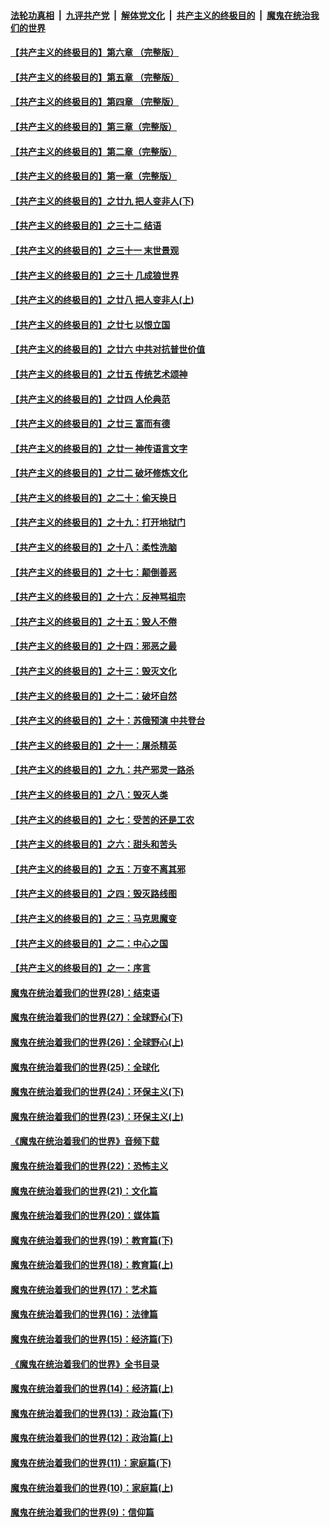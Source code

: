 

####  [法轮功真相](../../../../basic/blob/master/README.md?t=07090402) &nbsp;|&nbsp; [九评共产党](../../../../9ping.md/blob/master/README.md?t=07090402) &nbsp;|&nbsp; [解体党文化](../../../../jtdwh.md/blob/master/README.md?t=07090402)  &nbsp;|&nbsp; [共产主义的终极目的](../../../../gczydzjmd.md/blob/master/README.md?t=07090402) &nbsp;|&nbsp; [魔鬼在统治我们的世界](../../../../mgztzwmdsj.md/blob/master/README.md?t=07090402) 

#### [【共产主义的终极目的】第六章 （完整版）](../pages/nsc422/n11428913.md?t=07090402) 

#### [【共产主义的终极目的】第五章 （完整版）](../pages/nsc422/n11428912.md?t=07090402) 

#### [【共产主义的终极目的】第四章 （完整版）](../pages/nsc422/n11428907.md?t=07090402) 

#### [【共产主义的终极目的】第三章（完整版）](../pages/nsc422/n11428848.md?t=07090402) 

#### [【共产主义的终极目的】第二章（完整版）](../pages/nsc422/n11428831.md?t=07090402) 

#### [【共产主义的终极目的】第一章（完整版）](../pages/nsc422/n11417651.md?t=07090402) 

#### [【共产主义的终极目的】之廿九 把人变非人(下)](../pages/nsc422/n11344140.md?t=07090402) 

#### [【共产主义的终极目的】之三十二 结语](../pages/nsc422/n11360535.md?t=07090402) 

#### [【共产主义的终极目的】之三十一 末世景观](../pages/nsc422/n11351129.md?t=07090402) 

#### [【共产主义的终极目的】之三十 几成狼世界](../pages/nsc422/n11348280.md?t=07090402) 

#### [【共产主义的终极目的】之廿八 把人变非人(上)](../pages/nsc422/n11340492.md?t=07090402) 

#### [【共产主义的终极目的】之廿七 以恨立国](../pages/nsc422/n11336944.md?t=07090402) 

#### [【共产主义的终极目的】之廿六 中共对抗普世价值](../pages/nsc422/n11324785.md?t=07090402) 

#### [【共产主义的终极目的】之廿五 传统艺术颂神](../pages/nsc422/n11296396.md?t=07090402) 

#### [【共产主义的终极目的】之廿四 人伦典范](../pages/nsc422/n11296397.md?t=07090402) 

#### [【共产主义的终极目的】之廿三 富而有德](../pages/nsc422/n11283598.md?t=07090402) 

#### [【共产主义的终极目的】之廿一 神传语言文字](../pages/nsc422/n11263265.md?t=07090402) 

#### [【共产主义的终极目的】之廿二 破坏修炼文化](../pages/nsc422/n11245728.md?t=07090402) 

#### [【共产主义的终极目的】之二十：偷天换日](../pages/nsc422/n11238846.md?t=07090402) 

#### [【共产主义的终极目的】之十九：打开地狱门](../pages/nsc422/n11206376.md?t=07090402) 

#### [【共产主义的终极目的】之十八：柔性洗脑](../pages/nsc422/n11199994.md?t=07090402) 

#### [【共产主义的终极目的】之十七：颠倒善恶](../pages/nsc422/n11179782.md?t=07090402) 

#### [【共产主义的终极目的】之十六：反神骂祖宗](../pages/nsc422/n11166798.md?t=07090402) 

#### [【共产主义的终极目的】之十五：毁人不倦](../pages/nsc422/n11166792.md?t=07090402) 

#### [【共产主义的终极目的】之十四：邪恶之最](../pages/nsc422/n11150249.md?t=07090402) 

#### [【共产主义的终极目的】之十三：毁灭文化](../pages/nsc422/n11135227.md?t=07090402) 

#### [【共产主义的终极目的】之十二：破坏自然](../pages/nsc422/n11135214.md?t=07090402) 

#### [【共产主义的终极目的】之十：苏俄预演 中共登台](../pages/nsc422/n11118424.md?t=07090402) 

#### [【共产主义的终极目的】之十一：屠杀精英](../pages/nsc422/n11118442.md?t=07090402) 

#### [【共产主义的终极目的】之九：共产邪灵一路杀](../pages/nsc422/n11114139.md?t=07090402) 

#### [【共产主义的终极目的】之八：毁灭人类](../pages/nsc422/n11108503.md?t=07090402) 

#### [【共产主义的终极目的】之七：受苦的还是工农](../pages/nsc422/n11101809.md?t=07090402) 

#### [【共产主义的终极目的】之六：甜头和苦头](../pages/nsc422/n11096971.md?t=07090402) 

#### [【共产主义的终极目的】之五：万变不离其邪](../pages/nsc422/n11091285.md?t=07090402) 

#### [【共产主义的终极目的】之四：毁灭路线图](../pages/nsc422/n11086284.md?t=07090402) 

#### [【共产主义的终极目的】之三：马克思魔变](../pages/nsc422/n11061941.md?t=07090402) 

#### [【共产主义的终极目的】之二：中心之国](../pages/nsc422/n11047728.md?t=07090402) 

#### [【共产主义的终极目的】之一：序言](../pages/nsc422/n11086077.md?t=07090402) 

#### [魔鬼在统治着我们的世界(28)：结束语](../pages/nsc422/n10936246.md?t=07090402) 

#### [魔鬼在统治着我们的世界(27)：全球野心(下)](../pages/nsc422/n10928319.md?t=07090402) 

#### [魔鬼在统治着我们的世界(26)：全球野心(上)](../pages/nsc422/n10900318.md?t=07090402) 

#### [魔鬼在统治着我们的世界(25)：全球化](../pages/nsc422/n10788205.md?t=07090402) 

#### [魔鬼在统治着我们的世界(24)：环保主义(下)](../pages/nsc422/n10695307.md?t=07090402) 

#### [魔鬼在统治着我们的世界(23)：环保主义(上)](../pages/nsc422/n10688613.md?t=07090402) 

#### [《魔鬼在统治着我们的世界》音频下载](../pages/nsc422/n10635553.md?t=07090402) 

#### [魔鬼在统治着我们的世界(22)：恐怖主义](../pages/nsc422/n10614727.md?t=07090402) 

#### [魔鬼在统治着我们的世界(21)：文化篇](../pages/nsc422/n10597706.md?t=07090402) 

#### [魔鬼在统治着我们的世界(20)：媒体篇](../pages/nsc422/n10586579.md?t=07090402) 

#### [魔鬼在统治着我们的世界(19)：教育篇(下)](../pages/nsc422/n10564808.md?t=07090402) 

#### [魔鬼在统治着我们的世界(18)：教育篇(上)](../pages/nsc422/n10526970.md?t=07090402) 

#### [魔鬼在统治着我们的世界(17)：艺术篇](../pages/nsc422/n10499093.md?t=07090402) 

#### [魔鬼在统治着我们的世界(16)：法律篇](../pages/nsc422/n10485969.md?t=07090402) 

#### [魔鬼在统治着我们的世界(15)：经济篇(下)](../pages/nsc422/n10469975.md?t=07090402) 

#### [《魔鬼在统治着我们的世界》全书目录](../pages/nsc422/n10464261.md?t=07090402) 

#### [魔鬼在统治着我们的世界(14)：经济篇(上)](../pages/nsc422/n10457370.md?t=07090402) 

#### [魔鬼在统治着我们的世界(13)：政治篇(下)](../pages/nsc422/n10448270.md?t=07090402) 

#### [魔鬼在统治着我们的世界(12)：政治篇(上)](../pages/nsc422/n10444576.md?t=07090402) 

#### [魔鬼在统治着我们的世界(11)：家庭篇(下)](../pages/nsc422/n10440961.md?t=07090402) 

#### [魔鬼在统治着我们的世界(10)：家庭篇(上)](../pages/nsc422/n10435448.md?t=07090402) 

#### [魔鬼在统治着我们的世界(9)：信仰篇](../pages/nsc422/n10432159.md?t=07090402) 

